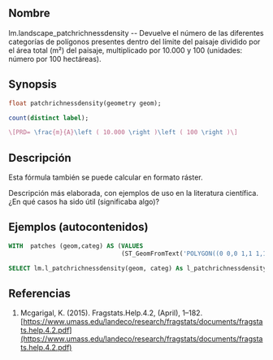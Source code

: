 ## Nombre
lm.landscape_patchrichnessdensity --  Devuelve el número de las diferentes categorías de polígonos presentes dentro del límite del paisaje dividido por el área total (m²) del paisaje, multiplicado por 10.000 y 100 (unidades: número por 100 hectáreas).

## Synopsis

```sql
float patchrichnessdensity(geometry geom);

count(distinct label);
```

```tex
\[PRD= \frac{m}{A}\left ( 10.000 \right )\left ( 100 \right )\]
```

## Descripción

Esta fórmula también se puede calcular en formato ráster.

Descripción más elaborada, con ejemplos de uso en la literatura científica. ¿En qué casos ha sido útil (significaba algo)?


## Ejemplos (autocontenidos)


```sql
WITH  patches (geom,categ) AS (VALUES
                               (ST_GeomFromText('POLYGON((0 0,0 1,1 1,1 0,0 0))',25830),'Urbano'))

SELECT lm.l_patchrichnessdensity(geom, categ) As l_patchrichnessdensity, categ FROM patches;
```

## Referencias

1. Mcgarigal, K. (2015). Fragstats.Help.4.2, (April), 1–182. [https://www.umass.edu/landeco/research/fragstats/documents/fragstats.help.4.2.pdf](https://www.umass.edu/landeco/research/fragstats/documents/fragstats.help.4.2.pdf)
